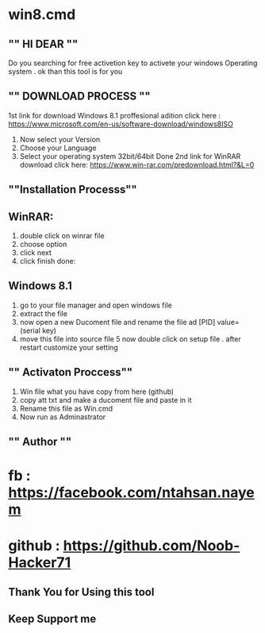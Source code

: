 # win8.cmd
## "" HI DEAR ""
Do you searching for free activetion key to activete your windows Operating system .
ok than this tool is for you
##  "" DOWNLOAD PROCESS ""
1st link for download Windows 8.1 proffesional adition 
click here : https://www.microsoft.com/en-us/software-download/windows8ISO
1. Now select your Version 
2. Choose your Language 
3. Select your operating system 32bit/64bit
Done 
2nd link for WinRAR download 
click here: https://www.win-rar.com/predownload.html?&L=0

## ""Installation Processs""
## WinRAR:
1. double click on winrar file 
2. choose option 
3. click next 
4. click finish 
done:
## Windows 8.1
1. go to your file manager and open windows file 
2. extract the file 
3. now open a new Ducoment file and rename the file ad [PID] value=(serial key)
4. move this file into source file 
5 now double click on setup file .
after restart customize your setting 
## "" Activaton Proccess""
1. Win file what you have copy from here (github)
2. copy att txt and make a ducoment file and paste in it 
3. Rename this file as Win.cmd
4. Now run as Adminastrator 

## "" Author ""
# fb : https://facebook.com/ntahsan.nayem
# github : https://github.com/Noob-Hacker71

## Thank You for Using this tool
## Keep Support me 
